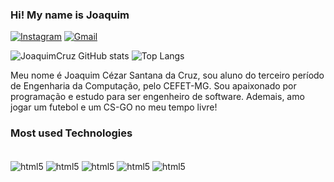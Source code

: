 ### Hi! My name is Joaquim

[![Instagram](https://img.shields.io/badge/Instagram-E4405F?style=for-the-badge&logo=instagram&logoColor=white)](https://www.instagram.com/joaquim_xx/)  [![Gmail](https://img.shields.io/badge/Gmail-D14836?style=for-the-badge&logo=gmail&logoColor=white)](joaquimcezar930@gmail.com)


![JoaquimCruz GitHub stats](https://github-readme-stats.vercel.app/api?username=JoaquimCruz&show_icons=true&theme=dracula)
![Top Langs](https://github-readme-stats.vercel.app/api/top-langs/?username=JoaquimCruz&layout=compact)

Meu nome é Joaquim Cézar Santana da Cruz, sou aluno do terceiro período de Engenharia da Computação, pelo CEFET-MG. Sou apaixonado por programação e estudo para ser engenheiro de software. Ademais, amo jogar um futebol e um CS-GO no meu tempo livre!

### Most used Technologies 

<div style="display: inline_block"><br/>
    <img align= "center" alt="html5" src="https://img.shields.io/badge/C%2B%2B-00599C?style=for-the-badge&logo=c%2B%2B&logoColor=white" />
    <img align= "center" alt="html5" src="https://img.shields.io/badge/C-00599C?style=for-the-badge&logo=c&logoColor=white" />
    <img align= "center" alt="html5" src="https://img.shields.io/badge/Java-ED8B00?style=for-the-badge&logo=openjdk&logoColor=white" />
    <img align= "center" alt="html5" src="https://img.shields.io/badge/VSCode-0078D4?style=for-the-badge&logo=visual%20studio%20code&logoColor=white" />
    <img align= "center" alt="html5" src="https://img.shields.io/badge/IntelliJ_IDEA-000000.svg?style=for-the-badge&logo=intellij-idea&logoColor=white" />
    
</div>

